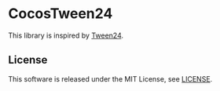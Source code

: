 # CocosTween24

This library is inspired by [Tween24](https://github.com/a24/Tween24).

## License

This software is released under the MIT License, see [LICENSE](https://github.com/ton1517/CocosTween24/blob/master/LICENSE).

